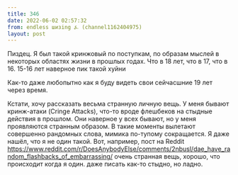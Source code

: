 ```yaml
---
title: 346
date: 2022-06-02 02:57:32
from: endless шизing ⍼ (channel1162404975)
layout: post
---
```


Пиздец. Я был такой кринжовый по поступкам, по образам мыслей в некоторых областях жизни в прошлых годах. Что в 18 лет, что в 17, что в 16. 15-16 лет наверное пик такой хуйни

Как-то даже любопытно как я буду видеть свои сейчасшние 19 лет через время.

Кстати, хочу рассказать весьма странную личную вещь. У меня бывают кринж-атаки (Cringe Attacks), что-то вроде флешбеков на стыдные действия в прошлом. Они наверное у всех бывают, но у меня проявляются странным образом. В такие моменты вылетают совершенно рандомных слова, мимика по-тупому сокращается.
Я даже нашёл, что я не один такой. Вот, например, пост на Reddit
<https://www.reddit.com/r/DoesAnybodyElse/comments/2nbusl/dae_have_random_flashbacks_of_embarrassing/>
очень странная вещь, хорошо, что происходит когда я один. даже писать как-то стыдно, но ладно.
